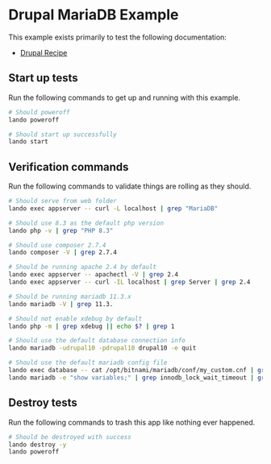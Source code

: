 # Drupal MariaDB Example

This example exists primarily to test the following documentation:

* [Drupal Recipe](https://docs.devwithlando.io/tutorials/drupal.html)

## Start up tests

Run the following commands to get up and running with this example.

```bash
# Should poweroff
lando poweroff

# Should start up successfully
lando start
```

## Verification commands

Run the following commands to validate things are rolling as they should.

```bash
# Should serve from web folder
lando exec appserver -- curl -L localhost | grep "MariaDB"

# Should use 8.3 as the default php version
lando php -v | grep "PHP 8.3"

# Should use composer 2.7.4
lando composer -V | grep 2.7.4

# Should be running apache 2.4 by default
lando exec appserver -- apachectl -V | grep 2.4
lando exec appserver -- curl -IL localhost | grep Server | grep 2.4

# Should be running mariadb 11.3.x
lando mariadb -V | grep 11.3.

# Should not enable xdebug by default
lando php -m | grep xdebug || echo $? | grep 1

# Should use the default database connection info
lando mariadb -udrupal10 -pdrupal10 drupal10 -e quit

# Should use the default mariadb config file
lando exec database -- cat /opt/bitnami/mariadb/conf/my_custom.cnf | grep "innodb_lock_wait_timeout = 121"
lando mariadb -e "show variables;" | grep innodb_lock_wait_timeout | grep 121
```

## Destroy tests

Run the following commands to trash this app like nothing ever happened.

```bash
# Should be destroyed with success
lando destroy -y
lando poweroff
```

